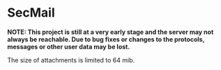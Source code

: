 # SecMail

**NOTE: This project is still at a very early stage and the server may not always be reachable. Due to bug fixes or changes to the protocols, messages or other user data may be lost.**

The size of attachments is limited to 64 mib.

